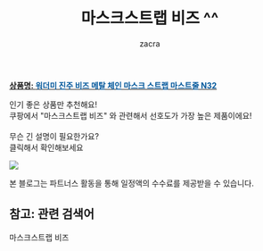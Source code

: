 ﻿---
layout: post
title:  "마스크스트랩 비즈 ^^"
author: zacra
categories: [ 아이템 ]
tags: [마스크스트랩 비즈]
image: https://static.coupangcdn.com/image/vendor_inventory/14de/e7576f387799b56ae3f2e935c15f9742d136ab6fb06c6a004a1481169529.JPG 
description: "쿠팡에서 마스크스트랩 비즈 관련 키워드로 가장 고객 선호도가 높은 제품이랍니다."
rating: 4.5
---

<a href="https://link.coupang.com/re/AFFSDP?lptag=AF8407795&pageKey=2148997926&itemId=3649469873&vendorItemId=71655503182&traceid=V0-153-39521d8047b2ae19"><b>상품명: <font color='#01579B'>워더미 진주 비즈 메탈 체인 마스크 스트랩 마스트줄 N32</font></b></a>

인기 좋은 상품만 추천해요!<br/>
쿠팡에서 "마스크스트랩 비즈" 와 관련해서 선호도가 가장 높은 제품이에요!<br/><br/>
무슨 긴 설명이 필요한가요?  
클릭해서 확인해보세요


<a href="https://link.coupang.com/re/AFFSDP?lptag=AF8407795&pageKey=2148997926&itemId=3649469873&vendorItemId=71655503182&traceid=V0-153-39521d8047b2ae19"><img src="https://thumbnail6.coupangcdn.com/thumbnails/remote/q89/image/vendor_inventory/0cc0/83b630ed8bd43445a5d11cea063023e148421c7b1a18c01cd0ecd8978011.jpg"></a> 

본 블로그는 파트너스 활동을 통해 일정액의 수수료를 제공받을 수 있습니다.

## 참고: 관련 검색어    
마스크스트랩 비즈